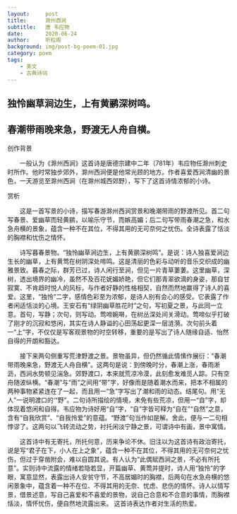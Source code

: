 ```yaml
---
layout:     post
title:      滁州西涧
subtitle:   唐 韦应物
date:       2020-06-24
author:     听松阁
background: img/post-bg-poem-01.jpg
category: poem
tags:
    - 美文
    - 古典诗词
---
```


## 独怜幽草涧边生，上有黄鹂深树鸣。 
## 春潮带雨晚来急，野渡无人舟自横。





创作背景



　　一般认为《滁州西涧》这首诗是唐德宗建中二年（781年）韦应物任滁州刺史时所作。他时常独步郊外，滁州西涧便是他常光顾的地方。作者喜爱西涧清幽的景色，一天游览至滁州西涧（在滁州城西郊野），写下了这首诗情浓郁的小诗。





赏析



　　这是一首写景的小诗，描写春游滁州西涧赏景和晚潮带雨的野渡所见。首二句写春景、爱幽草而轻黄鹂，以喻乐守节，而嫉高媚；后二句写带雨春潮之急，和水急舟横的景象，蕴含一种不在其位，不得其用的无可奈何之忧伤。全诗表露了恬淡的胸襟和忧伤之情怀。



　　诗写暮春景物。“独怜幽草涧边生，上有黄鹂深树鸣”。是说：诗人独喜爱涧边生长的幽草，上有黄莺在树阴深处啼鸣。这是清丽的色彩与动听的音乐交织成的幽雅景致。暮春之际，群芳已过，诗人闲行至涧，但见一片青草萋萋。这里幽草，深树，透出境界的幽冷，虽然不及百花妩媚娇艳，但它们那青翠欲滴的身姿，那自甘寂寞、不肯趋时悦人的风标，与作者好静的性格相契，自然而然地赢得了诗人的喜爱。这里，“独怜”二字，感情色彩至为浓郁，是诗人别有会心的感受。它表露了作者闲适恬淡的心境。王安石有“绿阴幽草胜花时”之句，写初夏之景，与此同一立意。首句，写静；次句，则写动。莺啼婉啭，在树丛深处间关滑动。莺啼似乎打破了刚才的沉寂和悠闲，其实在诗人静谥的心田荡起更深一层涟漪。次句前头着一“上”字，不仅仅是写客观景物的时空转移，重要的是写出了诗人随缘自适、怡然自得的开朗和豁达。



　　接下来两句侧重写荒津野渡之景。景物虽异，但仍然循此情愫作展衍：“春潮带雨晚来急，野渡无人舟自横”。这两句是说：到傍晚时分，春潮上涨，春雨淅沥，西涧水势顿见湍急。郊野渡口，本来就荒凉冷漠，此刻愈发难觅人踪。只有空舟随波纵横。“春潮”与“雨”之间用“带”字，好像雨是随着潮水而来，把本不相属的两种事物紧紧连在了一起，而且用一“急”字写出了潮和雨的动态。结尾句。用“无人”一说明渡口的‘“野”。二句诗所描绘的情境，未免有些荒凉，但用一“自”字，却体现着悠闲和自得。韦应物为诗好用“自”字，“自”字皆可释为“自在”“自然”之意，含有“自我欣赏”、“自我怜爱”的意蕴。“野渡”句当作如是解。舍此，便与一二句相悖谬了。这两句以飞转流动之势，衬托闲淡宁静之景，可谓诗中有画，景中寓情。



　　这首诗中有无寄托，所托何意，历来争论不休。旧注以为这首诗有政治寄托，说是写“君子在下，小人在上之象”，蕴含一种不在其位，不得其用的无可奈何之忧伤，但过于穿凿附会，难以自圆其说。有人认为“此偶赋西涧之景，不必有所托意”。实则诗中流露的情绪若隐若显，开篇幽草、黄莺并提时，诗人用“独怜”的字眼，寓意显然，表露出诗人安贫守节，不高居媚时的胸襟，后两句在水急舟横的悠闲景象中，蕴含着一种不在位、不得其用的无奈、忧虑、悲伤的情怀。诗人以情写景，借景述意，写自己喜爱和不喜爱的景物，说自己合意和不合意的事情，而胸襟恬淡，情怀忧伤，便自然地流露出来。 这首诗表达作者对生活的热爱。
